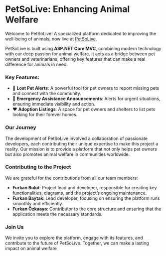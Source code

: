 # PetSoLive: Enhancing Animal Welfare

Welcome to PetSoLive! A specialized platform dedicated to improving the well-being of animals, now live at [PetSoLive](https://petsolive.furkanbulut.software/).

PetSoLive is built using **ASP.NET Core MVC**, combining modern technology with our deep passion for animal welfare. It acts as a bridge between pet owners and veterinarians, offering key features that can make a real difference for animals in need:

### Key Features:
- 🐾 **Lost Pet Alerts**: A powerful tool for pet owners to report missing pets and connect with the community.
- 📢 **Emergency Assistance Announcements**: Alerts for urgent situations, ensuring immediate visibility and action.
- ❤️ **Adoption Listings**: A space for pet owners and shelters to list pets looking for their forever homes.

### Our Journey
The development of PetSoLive involved a collaboration of passionate developers, each contributing their unique expertise to make this project a reality. Our mission is to provide a platform that not only helps pet owners but also promotes animal welfare in communities worldwide.

### Contributing to the Project
We are grateful for the contributions from all our team members:

- **Furkan Bulut**: Project lead and developer, responsible for creating key functionalities, diagrams, and the project’s ongoing maintenance.
- **Furkan Baytak**: Lead developer, focusing on ensuring the platform runs smoothly and efficiently.
- **Furkan Özkaaya**: Contributor to the core structure and ensuring that the application meets the necessary standards.

### Join Us
We invite you to explore the platform, engage with its features, and contribute to the future of PetSoLive. Together, we can make a lasting impact on animal welfare
